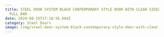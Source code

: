 ```yaml
---
title: STEEL DOOR SYSTEM BLACK CONTEMPORARY STYLE DOOR WITH CLEAR SIDELIGHTS AND
  PULL BAR
date: 2020-08-25T17:18:56.604Z
category: Steel Doors
image: /img/steel-door-system-black-contemporary-style-door-with-clear-sidelights-and-pull-bar-1-e1501595921962.jpg
---
```

